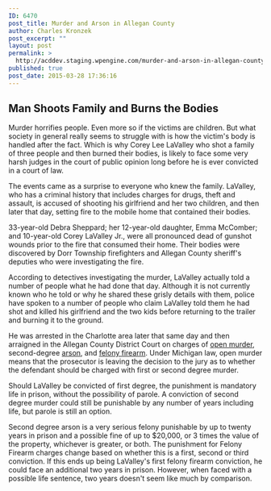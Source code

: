```yaml
---
ID: 6470
post_title: Murder and Arson in Allegan County
author: Charles Kronzek
post_excerpt: ""
layout: post
permalink: >
  http://acddev.staging.wpengine.com/murder-and-arson-in-allegan-county.html
published: true
post_date: 2015-03-28 17:36:16
---
```

<h2>Man Shoots Family and Burns the Bodies</h2>
Murder horrifies people. Even more so if the victims are children. But what society in general really seems to struggle with is how the victim's body is handled after the fact. Which is why Corey Lee LaValley who shot a family of three people and then burned their bodies, is likely to face some very harsh judges in the court of public opinion long before he is ever convicted in a court of law.<!--more-->

The events came as a surprise to everyone who knew the family. LaValley, who has a criminal history that includes charges for drugs, theft and assault, is accused of shooting his girlfriend and her two children, and then later that day, setting fire to the mobile home that contained their bodies.

33-year-old Debra Sheppard; her 12-year-old daughter, Emma McComber; and 10-year-old Corey LaValley Jr., were all pronounced dead of gunshot wounds prior to the fire that consumed their home. Their bodies were discovered by Dorr Township firefighters and Allegan County sheriff's deputies who were investigating the fire.

According to detectives investigating the murder, LaValley actually told a number of people what he had done that day. Although it is not currently known who he told or why he shared these grisly details with them, police have spoken to a number of people who claim LaValley told them he had shot and killed his girlfriend and the two kids before returning to the trailer and burning it to the ground.

He was arrested in the Charlotte area later that same day and then arraigned in the Allegan County District Court on charges of <a href="http://acddev.staging.wpengine.com/michigan-open-murder-attorneys" target="_blank">open murder</a>, second-degree <a href="http://acddev.staging.wpengine.com/michigan-arson-attorney" target="_blank">arson</a>, and <a href="http://acddev.staging.wpengine.com/michigan-felony-firearm-attorneys-michigan-gun-lawyers" target="_blank">felony firearm</a>. Under Michigan law, open murder means that the prosecutor is leaving the decision to the jury as to whether the defendant should be charged with first or second degree murder.

Should LaValley be convicted of first degree, the punishment is mandatory life in prison, without the possibility of parole. A conviction of second degree murder could still be punishable by any number of years including life, but parole is still an option.

Second degree arson is a very serious felony punishable by up to twenty years in prison and a possible fine of up to $20,000, or 3 times the value of the property, whichever is greater, or both. The punishment for Felony Firearm charges change based on whether this is a first, second or third conviction. If this ends up being LaValley's first felony firearm conviction, he could face an additional two years in prison. However, when faced with a possible life sentence, two years doesn't seem like much by comparison.